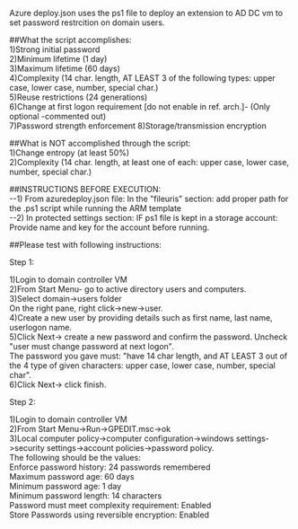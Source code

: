 Azure deploy.json uses the ps1 file to deploy an extension to AD DC vm to set password restrcition on domain users.     
        
##What the script accomplishes:         
        1)Strong initial password       
        2)Minimum lifetime (1 day)      
        3)Maximum lifetime (60 days)    
        4)Complexity (14 char. length, AT LEAST 3 of the following types: upper case, lower case, number, special char.)        
        5)Reuse restrictions (24 generations)   
        6)Change at first logon requirement [do not enable in ref. arch.]- (Only optional -commented out)       
        7)Password strength enforcement 
        8)Storage/transmission encryption       

##What is NOT accomplished through the script:  
        1)Change entropy (at least 50%)         
        2)Complexity (14 char. length, at least one of each: upper case, lower case, number, special char.)     
        
        
##INSTRUCTIONS BEFORE EXECUTION:        
--1) From azuredeploy.json file: In the "fileuris" section: add proper path for the .ps1 script while running the ARM template          
--2) In protected settings section: IF ps1 file is kept in a storage account: Provide name and key for the account before running.


##Please test with following instructions:              
        
Step 1:         
                
1)Login to domain controller VM         
2)From Start Menu- go to active directory users and computers.          
3)Select domain->users folder           
On the right pane, right click->new->user.              
4)Create a new user by providing details such as first name, last name, userlogon name.         
5)Click Next-> create a new password and confirm the password. Uncheck "user must change password at next logon".               
The password you gave must: "have 14 char length, and AT LEAST 3 out of the 4 type of given characters: upper case, lower case, number, special char".          
6)Click Next-> click finish.            
                
Step 2:         
                
1)Login to domain controller VM           
2)From Start Menu->Run->GPEDIT.msc->ok          
3)Local computer policy->computer configuration->windows settings->security settings->account policies->password policy.                
The following should be the values:             
Enforce password history: 24 passwords remembered               
Maximum password age: 60 days           
Minimum password age: 1 day             
Minimum password length: 14 characters          
Password must meet complexity requirement: Enabled              
Store Passwords using reversible encryption: Enabled            
                
                
